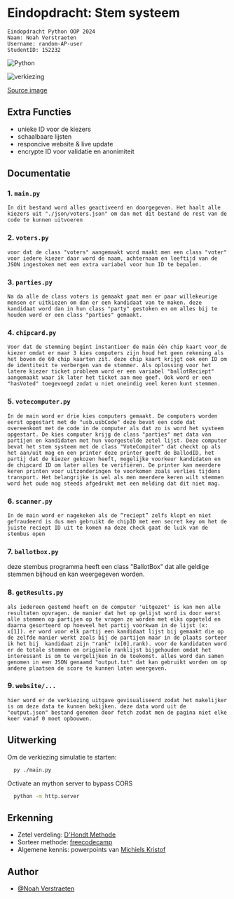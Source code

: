 
# Eindopdracht: Stem systeem
    Eindopdracht Python OOP 2024 
    Naam: Noah Verstraeten
    Username: random-AP-user
    StudentID: 152232


![Python](https://img.shields.io/badge/python-3670A0?style=for-the-badge&logo=python&logoColor=ffdd54)





![verkiezing](https://assets.vlaanderen.be/image/upload/ar_16:9,c_fill,q_auto:eco,w_500/INTER_VERKIEZING_coverillustratie_folder_d9yyfm)

[Source image](https://www.vlaanderen.be/inter/toolbox-toegankelijke-steden-en-gemeenten/algemeen-bestuur-dienstverlening-en-communicatie/algemeen-bestuur/klantvriendelijk-onthaal-van-personen-met-een-handicap-en-ouderen-op-verkiezingsdag)

## Extra Functies

- unieke ID voor de kiezers
- schaalbaare lijsten
- responcive website & live update
- encrypte ID voor validatie en anonimiteit

## Documentatie

### 1. ```main.py```

    In dit bestand word alles geactiveerd en doorgegeven. Het haalt alle kiezers uit "./json/voters.json" om dan met dit bestand de rest van de code te kunnen uitvoeren

### 2. ```voters.py```

    voor dat de class "voters" aangemaakt word maakt men een class "voter" voor iedere kiezer daar word de naam, achternaam en leeftijd van de JSON ingestoken met een extra variabel voor hun ID te bepalen.

### 3. ```parties.py```

    Na da alle de class voters is gemaakt gaat men er paar willekeurige mensen er uitkiezen om dan er een kandidaat van te maken. deze kandidaat word dan in hun class "party" gestoken en om alles bij te houden word er een class "parties" gemaakt.

### 4. ```chipcard.py```

    Voor dat de stemming begint instantieer de main één chip kaart voor de kiezer omdat er maar 3 kies computers zijn houd het geen rekening als het boven de 60 chip kaarten zit. deze chip kaart krijgt ook een ID om de identiteit te verbergen van de stemmer. Als oplossing voor het latere kiezer ticket probleem word er een variabel "ballotReciept" aangemaakt waar ik later het ticket aan mee geef. Ook word er een "hasVoted" toegevoegd zodat u niet oneindig veel keren kunt stemmen.

### 5. ```votecomputer.py```

    In de main word er drie kies computers gemaakt. De computers worden eerst opgestart met de "usb.usbCode" deze bevat een code dat overeenkomt met de code in de computer als dat zo is word het systeem opgestart. De kies computer krijg de class "parties" met data van partijen en kandidaten met hun voorgestelde zetel lijst. Deze computer bevat het stem systeem met de class "VoteCompiter" dat checkt op als het aan/uit mag en een printer deze printer geeft de BallodID, het partij dat de kiezer gekozen heeft, mogelijke voorkeur kandidaten en de chipcard ID om later alles te verifiëren. De printer kan meerdere keren printen voor uitzonderingen te voorkomen zoals verlies tijdens transport. Het belangrijke is wel als men meerdere keren wilt stemmen word het oude nog steeds afgedrukt met een melding dat dit niet mag. 

### 6. ```scanner.py```
	
    In de main word er nagekeken als de “reciept” zelfs klopt en niet gefraudeerd is dus men gebruikt de chipID met een secret key om het de juiste reciept ID uit te komen na deze check gaat de luik van de stembus open 


### 7. ```ballotbox.py```

deze stembus programma heeft een class "BallotBox" dat alle geldige stemmen bijhoud en kan weergegeven worden.


### 8. ```getResults.py```

    als iedereen gestemd heeft en de computer 'uitgezet' is kan men alle resultaten opvragen. de manier dat het op gelijst word is door eerst alle stemmen op partijen op te vragen ze worden met elks opgeteld en daarna gesorteerd op hoeveel het partij voorkwam in de lijst (x: x[1]). er word voor elk partij een kandidaat lijst bij gemaakt die op de zelfde manier werkt zoals bij de partijen maar in de plaats sorteer ik het bij  kandidaat zijn "rank" (x[0].rank). voor de kandidaten word er de totale stemmen en originele ranklijst bijgehouden omdat het interessant is om te vergelijken in de toekomst. alles word dan samen genomen in een JSON genaamd "output.txt" dat kan gebruikt worden om op andere plaatsen de score te kunnen laten weergeven.


### 9. ```website/...```
    hier word er de verkiezing uitgave gevisualiseerd zodat het makelijker is om deze data te kunnen bekijken. deze data word uit de "output.json" bestand genomen door fetch zodat men de pagina niet elke keer vanaf 0 moet opbouwen.


## Uitwerking

Om de verkiezing simulatie te starten:

```Bash
  py ./main.py
```

Octivate an mython server to bypass CORS
```Bash
  python -m http.server
```


## Erkenning

- Zetel verdeling: [D'Hondt Methode](https://nl.wikipedia.org/wiki/Methode-D%27Hondt#:~:text=Volgens%20D'Hondt%20heeft%20elke,gewenste%20totale%20aantal%20zetels%20oplevert.)
- Sorteer methode: [freecodecamp](https://www.freecodecamp.org/news/lambda-sort-list-in-python/)
- Algemene kennis: powerpoints van [Michiels Kristof](https://www.ap.be/expert/kristof-michiels)

## Author



- [@Noah Verstraeten](https://github.com/random-AP-user)


